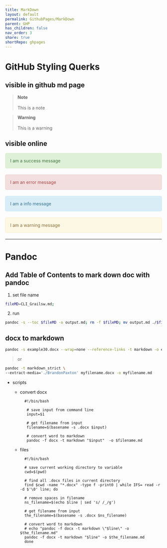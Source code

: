 ```yaml
---  
title: MarkDown  
layout: default  
permalink: GithubPages/MarkDown  
parent: GHP  
has_children: false  
nav_order: 3  
share: true    
shortRepo: ghpages      
---  
```

  
# GitHub Styling Querks  
  
## visible in github md page  
  
> **Note**<br>  
> This is a note  
  
> **Warning**<br>  
> This is a warning  
  
## visible online  
  
<div style="padding: 15px; border: 1px solid transparent; border-color: transparent; margin-bottom: 20px; border-radius: 4px; color: #3c763d; background-color: #dff0d8; border-color: #d6e9c6;">  
I am a success message  
</div>  
  
<div style="padding: 15px; border: 1px solid transparent; border-color: transparent; margin-bottom: 20px; border-radius: 4px; color: #a94442; background-color: #f2dede; border-color: #ebccd1;">  
I am an error message  
</div>  
  
<div style="padding: 15px; border: 1px solid transparent; border-color: transparent; margin-bottom: 20px; border-radius: 4px; color: #31708f; background-color: #d9edf7; border-color: #bce8f1;">  
I am a info message  
</div>  
  
<div style="padding: 15px; border: 1px solid transparent; border-color: transparent; margin-bottom: 20px; border-radius: 4px; color: #8a6d3b;; background-color: #fcf8e3; border-color: #faebcc;">  
I am a warning message  
</div>  
  
---  
  
# Pandoc  
  
## Add Table of Contents to mark down doc with pandoc  
  
1) set file name  
  
```bash    
fileMD=CLI_Grailsw.md;    
```    
  
2) run  
  
```bash    
pandoc -s --toc $fileMD -o output.md; rm -f $fileMD; mv output.md ./$fileMD;    
```    
  
## docx to markdown  
  
```bash    
pandoc -s example30.docx --wrap=none --reference-links -t markdown -o example35.md    
```    
  
> or  
  
  ```bash    
  pandoc -t markdown_strict \    
  --extract-media='./BrandonPaxton' myfilename.docx -o myfilename.md    
  ```    
  
- scripts  
    - convert docx  
      ```    
        #!/bin/bash    
      
         # save input from command line    
         input=$1    
      
         # get filename from input    
         filename=$(basename -s .docx $input)    
      
         # convert word to markdown    
         pandoc -f docx -t markdown "$input"  -o $filename.md    
       ```    
  
    - files  
      ```    
        #!/bin/bash    
     
        # save current working directory to variable    
        cwd=$(pwd)    
     
        # find all .docx files in current directory    
        find $cwd -name "*.docx" -type f -print0 | while IFS= read -r -d $'\0' line; do    
     
        # remove spaces in filename    
        ns_filename=$(echo $line | sed 's/ /_/g')    
     
        # get filename from input    
        the_filename=$(basename -s .docx $ns_filename)    
     
        # convert word to markdown    
        # echo "pandoc -f docx -t markdown \"$line\" -o $the_filename.md"    
        pandoc -f docx -t markdown "$line" -o $the_filename.md    
        done    
      ```  
